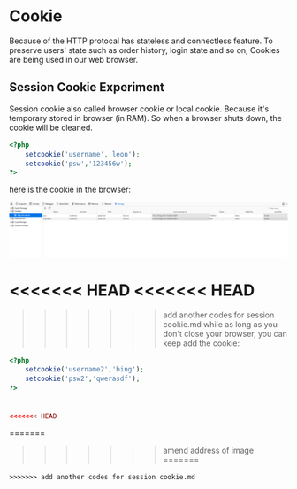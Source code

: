 # Cookie
Because of the HTTP protocal has stateless and connectless feature. To preserve users' state such as order history, login state and so on, Cookies are being used in our web browser.

## Session Cookie Experiment
Session cookie also called browser cookie or local cookie. Because it's temporary stored in browser (in RAM). So when a browser shuts down, the cookie will be cleaned.

```php
<?php
    setcookie('username','leon');
    setcookie('psw','123456w');
?>

```

here is the cookie in the browser:

![Screen shot 1](/images/local_cookie_ss01.png) 

<<<<<<< HEAD
<<<<<<< HEAD
=======
>>>>>>> add another codes for session cookie.md
while as long as you don't close your browser, you can keep add the cookie:

```PHP
<?php
    setcookie('username2','bing');
    setcookie('psw2','qwerasdf');
?>


<<<<<<< HEAD
```
=======
>>>>>>> amend address of image
=======
```
>>>>>>> add another codes for session cookie.md
